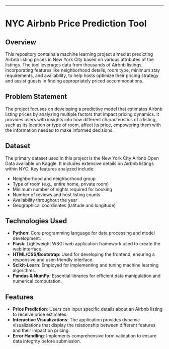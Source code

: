 

---

# NYC Airbnb Price Prediction Tool

## Overview
This repository contains a machine learning project aimed at predicting Airbnb listing prices in New York City based on various attributes of the listings. The tool leverages data from thousands of Airbnb listings, incorporating features like neighborhood details, room type, minimum stay requirements, and availability, to help hosts optimize their pricing strategy and assist guests in finding appropriately priced accommodations.

## Problem Statement
The project focuses on developing a predictive model that estimates Airbnb listing prices by analyzing multiple factors that impact pricing dynamics. It provides users with insights into how different characteristics of a listing, such as its location or type of room, affect its price, empowering them with the information needed to make informed decisions.

## Dataset
The primary dataset used in this project is the New York City Airbnb Open Data available on Kaggle. It includes extensive details on Airbnb listings within NYC. Key features analyzed include:
- Neighborhood and neighborhood group
- Type of room (e.g., entire home, private room)
- Minimum number of nights required for booking
- Number of reviews and host listing counts
- Availability throughout the year
- Geographical coordinates (latitude and longitude)

## Technologies Used
- **Python**: Core programming language for data processing and model development.
- **Flask**: Lightweight WSGI web application framework used to create the web interface.
- **HTML/CSS/Bootstrap**: Used for developing the frontend, ensuring a responsive and user-friendly interface.
- **Scikit-Learn**: Employed for implementing and tuning machine learning algorithms.
- **Pandas & NumPy**: Essential libraries for efficient data manipulation and numerical computation.

## Features
- **Price Prediction**: Users can input specific details about an Airbnb listing to receive price estimates.
- **Interactive Visualizations**: The application provides dynamic visualizations that display the relationship between different features and their impact on pricing.
- **Error Handling**: Implements comprehensive form validation to ensure data integrity before submission.
